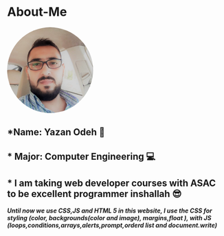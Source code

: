 # About-Me

<img src="img/myImage.jpg" height="auto" width="200" style="border-radius:50%"></img>

## *Name: Yazan Odeh 👨

## * Major: Computer Engineering 💻  

## * I am taking web developer courses with ASAC to be excellent programmer inshallah 😎

***Until now we use CSS,JS and HTML 5 in this website, I use the CSS for styling (color, backgrounds(color and image), margins,float ), with JS (loops,conditions,arrays,alerts,prompt,orderd list and document.write)***
